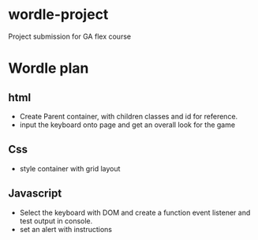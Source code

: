 # wordle-project
Project submission for GA flex course

# Wordle plan

## html 
+ Create Parent container, with children classes and id for reference. 
+ input the keyboard onto page and get an overall look for the game

## Css
+ style container with grid layout 

## Javascript
+ Select the keyboard with DOM and create a function event listener and test output in console.
+ set an alert with instructions
